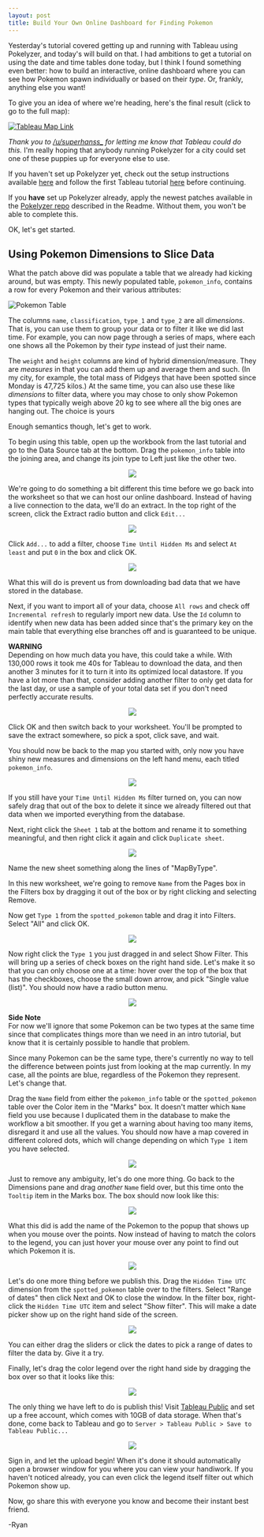 ```yaml
---
layout: post
title: Build Your Own Online Dashboard for Finding Pokemon
---
```


Yesterday's tutorial covered getting up and running with Tableau using Pokelyzer, and today's will build on that. I had ambitions to get a tutorial on using the date and time tables done today, but I think I found something even better: how to build an interactive, online dashboard where you can see how Pokemon spawn individually or based on their _type_. Or, frankly, anything else you want!

To give you an idea of where we're heading, here's the final result (click to go to the full map):

<a href="https://public.tableau.com/views/PokemonTest/Sheet2?:embed=y&:display_count=yes" target="_blank">![Tableau Map Link](http://imgur.com/kAhGkSc.png)</a>

*Thank you to [/u/superhanss_](https://www.reddit.com/user/superhanss_) for letting me know that Tableau could do this.* I'm really hoping that anybody running Pokelyzer for a city could set one of these puppies up for everyone else to use.

If you haven't set up Pokelyzer yet, check out the setup instructions available [here](https://github.com/Brideau/pokelyzer/wiki) and follow the first Tableau tutorial [here](https://github.com/Brideau/pokelyzer/wiki/Mapping-with-Tableau) before continuing.

If you **have** set up Pokelyzer already, apply the newest patches available in the [Pokelyzer repo](https://github.com/Brideau/pokelyzer) described in the Readme. Without them, you won't be able to complete this.

OK, let's get started.

## Using Pokemon Dimensions to Slice Data

What the patch above did was populate a table that we already had kicking around, but was empty. This newly populated table, `pokemon_info`, contains a row for every Pokemon and their various attributes:

![Pokemon Table](http://i.imgur.com/XUQH511.png)

The columns `name`, `classification`, `type_1` and `type_2` are all _dimensions_. That is, you can use them to group your data or to filter it like we did last time. For example, you can now page through a series of maps, where each one shows all the Pokemon by their _type_ instead of just their name.

The `weight` and `height` columns are kind of hybrid dimension/measure. They are _measures_ in that you can add them up and average them and such. (In my city, for example, the total mass of Pidgeys that have been spotted since Monday is 47,725 kilos.) At the same time, you can also use these like _dimensions_ to filter data, where you may chose to only show Pokemon types that typically weigh above 20 kg to see where all the big ones are hanging out. The choice is yours

Enough semantics though, let's get to work.

To begin using this table, open up the workbook from the last tutorial and go to the Data Source tab at the bottom. Drag the `pokemon_info` table into the joining area, and change its join type to Left just like the other two.

<div align="center"><img src="http://i.imgur.com/pDY2rve.png"></div>

We're going to do something a bit different this time before we go back into the worksheet so that we can host our online dashboard. Instead of having a live connection to the data, we'll do an extract. In the top right of the screen, click the Extract radio button and click `Edit...`

<div align="center"><img src="http://i.imgur.com/EzNMmmY.png"></div>

Click `Add...` to add a filter, choose `Time Until Hidden Ms` and select `At least` and put `0` in the box and click OK.

<div align="center"><img src="http://i.imgur.com/qhbldeC.png"></div>

What this will do is prevent us from downloading bad data that we have stored in the database.

Next, if you want to import all of your data, choose `All rows` and check off `Incremental refresh` to regularly import new data. Use the `Id` column to identify when new data has been added since that's the primary key on the main table that everything else branches off and is guaranteed to be unique.

<p class="message">
<strong>WARNING</strong><br>
Depending on how much data you have, this could take a while. With 130,000 rows it took me 40s for Tableau to download the data, and then another 3 minutes for it to turn it into its optimized local datastore. If you have a lot more than that, consider adding another filter to only get data for the last day, or use a sample of your total data set if you don't need perfectly accurate results.
</p>

<div align="center"><img src="http://imgur.com/1Sj8PGx.png"></div>

Click OK and then switch back to your worksheet. You'll be prompted to save the extract somewhere, so pick a spot, click save, and wait.

You should now be back to the map you started with, only now you have shiny new measures and dimensions on the left hand menu, each titled `pokemon_info`.

<div align="center"><img src="http://imgur.com/WEslQRX.png"></div>

If you still have your `Time Until Hidden Ms` filter turned on, you can now safely drag that out of the box to delete it since we already filtered out that data when we imported everything from the database.

Next, right click the `Sheet 1` tab at the bottom and rename it to something meaningful, and then right click it again and click `Duplicate sheet`.

<div align="center"><img src="http://imgur.com/WEslQRX.png"></div>

Name the new sheet something along the lines of "MapByType".

In this new worksheet, we're going to remove `Name` from the Pages box in the Filters box by dragging it out of the box or by right clicking and selecting Remove.

Now get `Type 1` from the `spotted_pokemon` table and drag it into Filters. Select "All" and click OK.

<div align="center"><img src="http://imgur.com/FJtiluN.png"></div>

Now right click the `Type 1` you just dragged in and select Show Filter. This will bring up a series of check boxes on the right hand side. Let's make it so that you can only choose one at a time: hover over the top of the box that has the checkboxes, choose the small down arrow, and pick "Single value (list)". You should now have a radio button menu.

<div align="center"><img src="http://imgur.com/2swiUR1.png"></div>

<p class="message">
<strong>Side Note</strong><br>
For now we'll ignore that some Pokemon can be two types at the same time since that complicates things more than we need in an intro tutorial, but know that it is certainly possible to handle that problem.
</p>

Since many Pokemon can be the same type, there's currently no way to tell the difference between points just from looking at the map currently. In my case, all the points are blue, regardless of the Pokemon they represent. Let's change that.

Drag the `Name` field from either the `pokemon_info` table or the `spotted_pokemon` table over the Color item in the "Marks" box. It doesn't matter which `Name` field you use because I duplicated them in the database to make the workflow a bit smoother. If you get a warning about having too many items, disregard it and use all the values. You should now have a map covered in different colored dots, which will change depending on which `Type 1` item you have selected.

<div align="center"><img src="http://imgur.com/SQVU0uJ.png"></div>

Just to remove any ambiguity, let's do one more thing. Go back to the Dimensions pane and drag _another_ `Name` field over, but this time onto the `Tooltip` item in the Marks box. The box should now look like this:

<div align="center"><img src="http://imgur.com/cNhcigE.png"></div>

What this did is add the name of the Pokemon to the popup that shows up when you mouse over the points. Now instead of having to match the colors to the legend, you can just hover your mouse over any point to find out which Pokemon it is.

<div align="center"><img src="http://imgur.com/v9tCBpX.png"></div>

Let's do one more thing before we publish this. Drag the `Hidden Time UTC` dimension from the `spotted_pokemon` table over to the filters. Select "Range of dates" then click Next and OK to close the window. In the filter box, right-click the `Hidden Time UTC` item and select "Show filter". This will make a date picker show up on the right hand side of the screen.

<div align="center"><img src="http://imgur.com/SvbXprW.png"></div>

You can either drag the sliders or click the dates to pick a range of dates to filter the data by. Give it a try.

Finally, let's drag the color legend over the right hand side by dragging the box over so that it looks like this:

<div align="center"><img src="http://imgur.com/822eNas"></div>

The only thing we have left to do is publish this! Visit [Tableau Public](https://public.tableau.com/s/) and set up a free account, which comes with 10GB of data storage. When that's done, come back to Tableau and go to `Server > Tableau Public > Save to Tableau Public...`

<div align="center"><img src="http://imgur.com/WOgRmVT.png"></div>

Sign in, and let the upload begin! When it's done it should automatically open a browser window for you where you can view your handiwork. If you haven't noticed already, you can even click the legend itself filter out which Pokemon show up.

Now, go share this with everyone you know and become their instant best friend.

-Ryan
